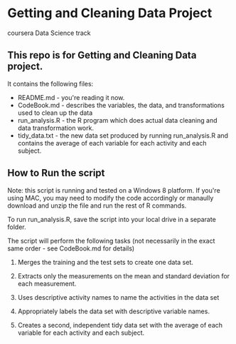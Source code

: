 # Getting and Cleaning Data Project
coursera Data Science track

## This repo is for Getting and Cleaning Data project.  

It contains the following files:

* README.md - you're reading it now.
* CodeBook.md - describes the variables, the data, and transformations used to clean up the data 
* run_analysis.R - the R program which does actual data cleaning and data transformation work.
* tidy_data.txt - the new data set produced by running run_analysis.R and contains the average of each variable
  for each activity and each subject.

## How to Run the script
Note: this script is running and tested on a Windows 8 platform.  If you're using MAC, you may need to modify
the code accordingly or manaully download and unzip the file and run the rest of R commands.

To run run_analysis.R, save the script into your local drive in a separate folder.

The script will perform the following tasks (not necessarily in the exact same order - see CodeBook.md for details)

1. Merges the training and the test sets to create one data set.

2. Extracts only the measurements on the mean and standard deviation for each measurement.

3. Uses descriptive activity names to name the activities in the data set

4. Appropriately labels the data set with descriptive variable names. 

5. Creates a second, independent tidy data set with the average of each variable for each activity and each subject. 


